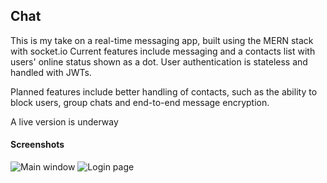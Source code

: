 ## Chat

This is my take on a real-time messaging app, built using the MERN stack with socket.io
Current features include messaging and a contacts list with users' online status shown as a dot.
User authentication is stateless and handled with JWTs. 

Planned features include better handling of contacts, such as the ability to block users, group chats and end-to-end message encryption.

A live version is underway

#### Screenshots

![Main window](https://imgur.com/3X76MkJ.png)
![Login page](https://imgur.com/f9QmkJ3.png)


